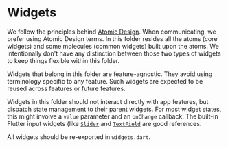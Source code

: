
# Widgets

We follow the principles behind [Atomic Design](https://atomicdesign.bradfrost.com/chapter-2/). When communicating, we prefer using Atomic Design terms. In this folder resides all the atoms (core widgets) and some molecules (common widgets) built upon the atoms. We intentionally don't have any distinction between those two types of widgets to keep things flexible within this folder.

Widgets that belong in this folder are feature-agnostic. They avoid using terminology specific to any feature. Such widgets are expected to be reused across features or future features.

Widgets in this folder should not interact directly with app features, but dispatch state management to their parent widgets. For most widget states, this might involve a `value` parameter and an `onChange` callback. The built-in Flutter input widgets (like [`Slider`](https://api.flutter.dev/flutter/material/Slider/onChanged.html) and [`TextField`](https://api.flutter.dev/flutter/material/TextField-class.html) are good references.

All widgets should be re-exported in `widgets.dart`.

<!-- vim: set conceallevel=2 et ts=2 sw=2: -->
